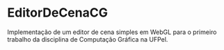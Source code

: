 # EditorDeCenaCG
Implementação de um editor de cena simples em WebGL para o primeiro trabalho da disciplina de Computação Gráfica na UFPel.
